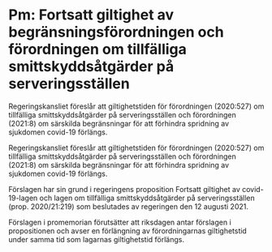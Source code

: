 # Pm: Fortsatt giltighet av begränsningsförordningen och förordningen om tillfälliga smittskyddsåtgärder på serveringsställen

Regeringskansliet föreslår att giltighetstiden för förordningen (2020:527) om
tillfälliga smittskyddsåtgärder på serveringsställen och förordningen
(2021:8) om särskilda begränsningar för att förhindra spridning av
sjukdomen covid-19 förlängs.

Regeringskansliet föreslår att giltighetstiden för förordningen (2020:527) om
tillfälliga smittskyddsåtgärder på serveringsställen och förordningen
(2021:8) om särskilda begränsningar för att förhindra spridning av
sjukdomen covid-19 förlängs.

Förslagen har sin grund i regeringens proposition Fortsatt giltighet av covid-19-lagen och lagen om tillfälliga smittskyddsåtgärder på serveringsställen (prop. 2020/21:219) som beslutades av regeringen den 12 augusti 2021.

Förslagen i promemorian förutsätter att riksdagen antar förslagen i
propositionen och avser en förlängning av förordningarnas giltighetstid
under samma tid som lagarnas giltighetstid förlängs.
